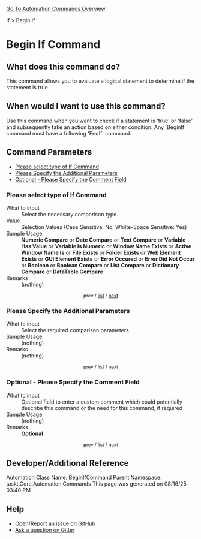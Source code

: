 <!--TITLE: Begin If Command -->
<!-- SUBTITLE: a command in the If group. -->
[Go To Automation Commands Overview](/automation-commands.md)


If &gt; Begin If


# Begin If Command


## What does this command do?
This command allows you to evaluate a logical statement to determine if the statement is true.


## When would I want to use this command?
Use this command when you want to check if a statement is 'true' or 'false' and subsequently take an action based on either condition. Any 'BeginIf' command must have a following 'EndIf' command.


<a id="param_list"></a>
## Command Parameters
- [Please select type of If Command](#param_0)
- [Please Specify the Additional Parameters](#param_1)
- [Optional - Please Specify the Comment Field](#param_2)


<a id="param_0"></a>
### Please select type of If Command


<dl>
<dt>What to input</dt><dd>Select the necessary comparison type.</dd>
<dt>Value</dt><dd>Selection Values (Case Sensitive: No, Whilte-Space Sensitive: Yes)</dd>
<dt>Sample Usage</dt><dd><strong>Numeric Compare</strong> or  <strong>Date Compare</strong> or  <strong>Text Compare</strong> or  <strong>Variable Has Value</strong> or  <strong>Variable Is Numeric</strong> or  <strong>Window Name Exists</strong> or  <strong>Active Window Name Is</strong> or  <strong>File Exists</strong> or  <strong>Folder Exists</strong> or  <strong>Web Element Exists</strong> or  <strong>GUI Element Exists</strong> or  <strong>Error Occured</strong> or  <strong>Error Did Not Occur</strong> or  <strong>Boolean</strong> or  <strong>Boolean Compare</strong> or  <strong>List Compare</strong> or  <strong>Dictionary Compare</strong> or  <strong>DataTable Compare</strong></dd>
<dt>Remarks</dt><dd>(nothing)</dd>
</dl>




<div style="font-size: 90%; text-align: center">


prev / [list](#param_list) / [next](#param_1)


</div>


<a id="param_1"></a>
### Please Specify the Additional Parameters


<dl>
<dt>What to input</dt><dd>Select the required comparison parameters.</dd>
<dt>Sample Usage</dt><dd>(nothing)</dd>
<dt>Remarks</dt><dd>(nothing)</dd>
</dl>




<div style="font-size: 90%; text-align: center">


[prev](#param_1) / [list](#param_list) / [next](#param_2)


</div>


<a id="param_2"></a>
### Optional - Please Specify the Comment Field


<dl>
<dt>What to input</dt><dd>Optional field to enter a custom comment which could potentially describe this command or the need for this command, if required</dd>
<dt>Sample Usage</dt><dd>(nothing)</dd>
<dt>Remarks</dt><dd><strong>Optional</strong><br></dd>
</dl>




<div style="font-size: 90%; text-align: center">


[prev](#param_2) / [list](#param_list) / next


</div>


## Developer/Additional Reference
Automation Class Name: BeginIfCommand
Parent Namespace: taskt.Core.Automation.Commands
This page was generated on 08/16/25 03:40 PM


## Help
- [Open/Report an issue on GitHub](https://github.com/rcktrncn/taskt/issues/new)
- [Ask a question on Gitter](https://gitter.im/taskt-rpa/Lobby)
